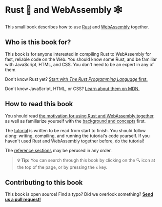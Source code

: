# Rust 🦀 and WebAssembly 🕸

This small book describes how to use [Rust][] and [WebAssembly][] together.

## Who is this book for?

This book is for anyone interested in compiling Rust to WebAssembly for fast,
reliable code on the Web. You should know some Rust, and be familiar with
JavaScript, HTML, and CSS. You don't need to be an expert in any of them.

Don't know Rust yet? [Start with *The Rust Programming Language* first.][trpl]

Don't know JavaScript, HTML, or CSS? [Learn about them on MDN.][mdn]

## How to read this book

You should read [the motivation for using Rust and WebAssembly
together][why-rust-wasm], as well as familiarize yourself with the [background
and concepts][background] first.

The [tutorial][] is written to be read from start to finish. You should follow
along: writing, compiling, and running the tutorial's code yourself. If you
haven't used Rust and WebAssembly together before, do the tutorial!

The [reference sections][reference] may be perused in any order.

> **💡 Tip:** You can search through this book by clicking on the 🔍 icon at the
> top of the page, or by pressing the `s` key.

## Contributing to this book

This book is open source! Find a typo? Did we overlook something? [**Send us a
pull request!**][repo]

[Rust]: https://www.rust-lang.org
[WebAssembly]: https://webassembly.org/
[trpl]: https://kaisery.github.io/trpl-zh-cn/
[mdn]: https://developer.mozilla.org/en-US/docs/Learn
[why-rust-wasm]: ./why-rust-and-webassembly.zh.html
[background]: ./background-and-concepts.zh.html
[tutorial]: ./game-of-life/introduction.zh.html
[reference]: ./reference/index.zh.html
[repo]: https://github.com/rustwasm/book

